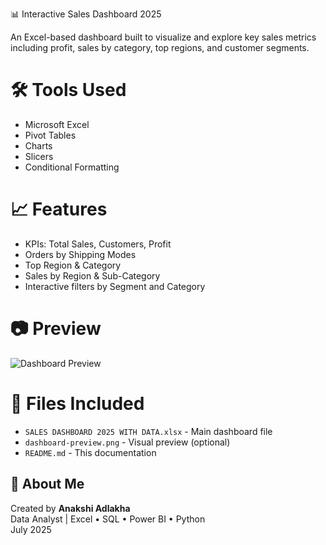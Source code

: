  📊 Interactive Sales Dashboard 2025

An Excel-based dashboard built to visualize and explore key sales metrics including profit, sales by category, top regions, and customer segments.

# 🛠 Tools Used
- Microsoft Excel
- Pivot Tables
- Charts
- Slicers
- Conditional Formatting

# 📈 Features
- KPIs: Total Sales, Customers, Profit
- Orders by Shipping Modes
- Top Region & Category
- Sales by Region & Sub-Category
- Interactive filters by Segment and Category

# 📷 Preview

![Dashboard Preview](dashboard-preview.png)

# 📂 Files Included
- `SALES DASHBOARD 2025 WITH DATA.xlsx` - Main dashboard file
- `dashboard-preview.png` - Visual preview (optional)
- `README.md` - This documentation

## 💼 About Me
Created by **Anakshi Adlakha**  
Data Analyst | Excel • SQL • Power BI • Python  
July 2025


